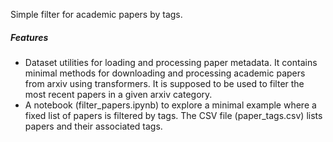 Simple filter for academic papers by tags.


##### Features

- Dataset utilities for loading and processing paper metadata. It contains minimal methods for downloading and processing academic papers from arxiv using transformers. It is supposed to be used to filter the most recent papers in a given arxiv category.
- A notebook (filter_papers.ipynb) to explore a minimal example where a fixed list of papers is filtered by tags. The CSV file (paper_tags.csv) lists papers and their associated tags.

